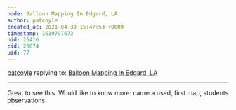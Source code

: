 ```yaml
---
node: Balloon Mapping In Edgard, LA
author: patcoyle
created_at: 2021-04-30 15:47:53 +0000
timestamp: 1619797673
nid: 26416
cid: 28674
uid: 77
---
```




[patcoyle](../profile/patcoyle) replying to: [Balloon Mapping In Edgard, LA](../notes/scienceteacher7171/04-30-2021/balloon-mapping-in-edgard-la)

----
Great to see this. Would like to know more: camera used, first map, students observations.